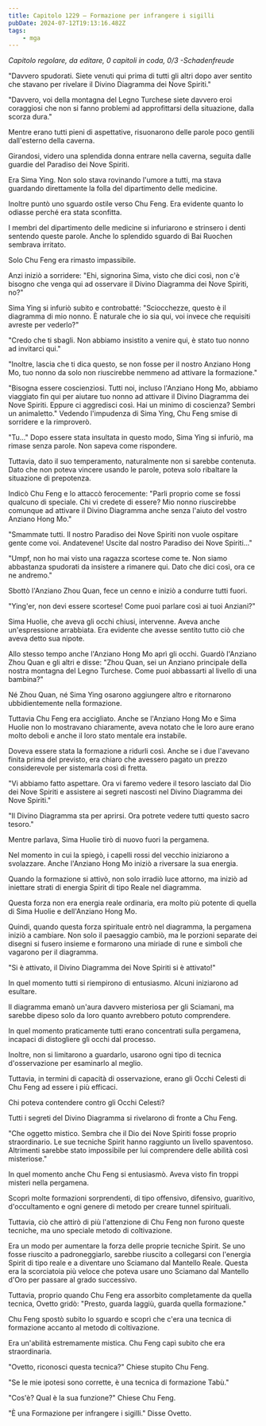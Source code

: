 ```yaml
---
title: Capitolo 1229 – Formazione per infrangere i sigilli
pubDate: 2024-07-12T19:13:16.482Z
tags:
    - mga
---
```



<em>Capitolo regolare,
da editare,
0 capitoli in coda, 0/3
-Schadenfreude</em>


"Davvero spudorati. Siete venuti qui prima di tutti gli altri dopo aver sentito che stavano per rivelare il Divino Diagramma dei Nove Spiriti."


"Davvero, voi della montagna del Legno Turchese siete davvero eroi coraggiosi che non si fanno problemi ad approfittarsi della situazione, dalla scorza dura."


Mentre erano tutti pieni di aspettative, risuonarono delle parole poco gentili dall'esterno della caverna.


Girandosi, videro una splendida donna entrare nella caverna, seguita dalle guardie del Paradiso dei Nove Spiriti.


Era Sima Ying. Non solo stava rovinando l'umore a tutti, ma stava guardando direttamente la folla del dipartimento delle medicine.


Inoltre puntò uno sguardo ostile verso Chu Feng. Era evidente quanto lo odiasse perché era stata sconfitta.


I membri del dipartimento delle medicine si infuriarono e strinsero i denti sentendo queste parole. Anche lo splendido sguardo di Bai Ruochen sembrava irritato.


Solo Chu Feng era rimasto impassibile.


Anzi iniziò a sorridere: "Ehi, signorina Sima, visto che dici così, non c'è bisogno che venga qui ad osservare il Divino Diagramma dei Nove Spiriti, no?"


Sima Ying si infuriò subito e controbatté: "Sciocchezze, questo è il diagramma di mio nonno. È naturale che io sia qui, voi invece che requisiti avreste per vederlo?"


"Credo che ti sbagli. Non abbiamo insistito a venire qui, è stato tuo nonno ad invitarci qui."


"Inoltre, lascia che ti dica questo, se non fosse per il nostro Anziano Hong Mo, tuo nonno da solo non riuscirebbe nemmeno ad attivare la formazione."


"Bisogna essere coscienziosi. Tutti noi, incluso l'Anziano Hong Mo, abbiamo viaggiato fin qui per aiutare tuo nonno ad attivare il Divino Diagramma dei Nove Spiriti. Eppure ci aggredisci così. Hai un minimo di coscienza? Sembri un animaletto." Vedendo l'impudenza di Sima Ying, Chu Feng smise di sorridere e la rimproverò.


"Tu..." Dopo essere stata insultata in questo modo, Sima Ying si infuriò, ma rimase senza parole. Non sapeva come rispondere.


Tuttavia, dato il suo temperamento, naturalmente non si sarebbe contenuta. Dato che non poteva vincere usando le parole, poteva solo ribaltare la situazione di prepotenza.


Indicò Chu Feng e lo attaccò ferocemente: "Parli proprio come se fossi qualcuno di speciale. Chi vi credete di essere? Mio nonno riuscirebbe comunque ad attivare il Divino Diagramma anche senza l'aiuto del vostro Anziano Hong Mo."


"Smammate tutti. Il nostro Paradiso dei Nove Spiriti non vuole ospitare gente come voi. Andatevene! Uscite dal nostro Paradiso dei Nove Spiriti..."


"Umpf, non ho mai visto una ragazza scortese come te. Non siamo abbastanza spudorati da insistere a rimanere qui. Dato che dici così, ora ce ne andremo."


Sbottò l'Anziano Zhou Quan, fece un cenno e iniziò a condurre tutti fuori.


"Ying'er, non devi essere scortese! Come puoi parlare così ai tuoi Anziani?"


Sima Huolie, che aveva gli occhi chiusi, intervenne. Aveva anche un'espressione arrabbiata. Era evidente che avesse sentito tutto ciò che aveva detto sua nipote.


Allo stesso tempo anche l'Anziano Hong Mo aprì gli occhi. Guardò l'Anziano Zhou Quan e gli altri e disse: "Zhou Quan, sei un Anziano principale della nostra montagna del Legno Turchese. Come puoi abbassarti al livello di una bambina?"


Né Zhou Quan, né Sima Ying osarono aggiungere altro e ritornarono ubbidientemente nella formazione.


Tuttavia Chu Feng era accigliato. Anche se l'Anziano Hong Mo e Sima Huolie non lo mostravano chiaramente, aveva notato che le loro aure erano molto deboli e anche il loro stato mentale era instabile.


Doveva essere stata la formazione a ridurli così. Anche se i due l'avevano finita prima del previsto, era chiaro che avessero pagato un prezzo considerevole per sistemarla così di fretta.


"Vi abbiamo fatto aspettare. Ora vi faremo vedere il tesoro lasciato dal Dio dei Nove Spiriti e assistere ai segreti nascosti nel Divino Diagramma dei Nove Spiriti."


"Il Divino Diagramma sta per aprirsi. Ora potrete vedere tutti questo sacro tesoro."


Mentre parlava, Sima Huolie tirò di nuovo fuori la pergamena.


Nel momento in cui la spiegò, i capelli rossi del vecchio iniziarono a svolazzare. Anche l'Anziano Hong Mo iniziò a riversare la sua energia.


Quando la formazione si attivò, non solo irradiò luce attorno, ma iniziò ad iniettare strati di energia Spirit di tipo Reale nel diagramma.


Questa forza non era energia reale ordinaria, era molto più potente di quella di Sima Huolie e dell'Anziano Hong Mo.


Quindi, quando questa forza spirituale entrò nel diagramma, la pergamena iniziò a cambiare. Non solo il paesaggio cambiò, ma le porzioni separate dei disegni si fusero insieme e formarono una miriade di rune e simboli che vagarono per il diagramma.


"Si è attivato, il Divino Diagramma dei Nove Spiriti si è attivato!"


In quel momento tutti si riempirono di entusiasmo. Alcuni iniziarono ad esultare.


Il diagramma emanò un'aura davvero misteriosa per gli Sciamani, ma sarebbe dipeso solo da loro quanto avrebbero potuto comprendere.


In quel momento praticamente tutti erano concentrati sulla pergamena, incapaci di distogliere gli occhi dal processo.


Inoltre, non si limitarono a guardarlo, usarono ogni tipo di tecnica d'osservazione per esaminarlo al meglio.


Tuttavia, in termini di capacità di osservazione, erano gli Occhi Celesti di Chu Feng ad essere i più efficaci.


Chi poteva contendere contro gli Occhi Celesti?


Tutti i segreti del Divino Diagramma si rivelarono di fronte a Chu Feng.


"Che oggetto mistico. Sembra che il Dio dei Nove Spiriti fosse proprio straordinario. Le sue tecniche Spirit hanno raggiunto un livello spaventoso. Altrimenti sarebbe stato impossibile per lui comprendere delle abilità così misteriose."


In quel momento anche Chu Feng si entusiasmò. Aveva visto fin troppi misteri nella pergamena.


Scoprì molte formazioni sorprendenti, di tipo offensivo, difensivo, guaritivo, d'occultamento e ogni genere di metodo per creare tunnel spirituali.


Tuttavia, ciò che attirò di più l'attenzione di Chu Feng non furono queste tecniche, ma uno speciale metodo di coltivazione.


Era un modo per aumentare la forza delle proprie tecniche Spirit. Se uno fosse riuscito a padroneggiarlo, sarebbe riuscito a collegarsi con l'energia Spirit di tipo reale e a diventare uno Sciamano dal Mantello Reale. Questa era la scorciatoia più veloce che poteva usare uno Sciamano dal Mantello d'Oro per passare al grado successivo.


Tuttavia, proprio quando Chu Feng era assorbito completamente da quella tecnica, Ovetto gridò: "Presto, guarda laggiù, guarda quella formazione."


Chu Feng spostò subito lo sguardo e scoprì che c'era una tecnica di formazione accanto al metodo di coltivazione.


Era un'abilità estremamente mistica. Chu Feng capì subito che era straordinaria.


"Ovetto, riconosci questa tecnica?" Chiese stupito Chu Feng.


"Se le mie ipotesi sono corrette, è una tecnica di formazione Tabù."


"Cos'è? Qual è la sua funzione?" Chiese Chu Feng.


"È una Formazione per infrangere i sigilli." Disse Ovetto.
                                


                                



